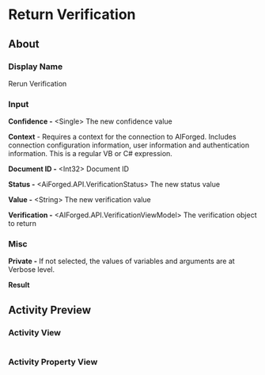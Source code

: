 # Return Verification

## About

### Display Name

Rerun Verification

### Input

**Confidence -** \<Single> The new confidence value

**Context** - Requires a context for the connection to AIForged. Includes connection configuration information, user information and authentication information. This is a regular VB or C# expression.

**Document ID -** \<Int32> Document ID

**Status -** \<AiForged.API.VerificationStatus> The new status value

**Value -** \<String> The new verification value

**Verification -** \<AIForged.API.VerificationViewModel> The verification object to return

### Misc

**Private -** If not selected, the values of variables and arguments are at Verbose level.

**Result**

## Activity Preview

### Activity View

<figure><img src="../../../.gitbook/assets/image (4) (9).png" alt=""><figcaption></figcaption></figure>

### Activity Property View

<figure><img src="../../../.gitbook/assets/image (101) (1).png" alt=""><figcaption></figcaption></figure>
